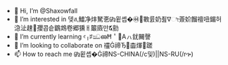- 👋 Hi, I’m @Shaxowfall
- 👀 I’m interested in 뎆ส鱩净炐駑㐎㎬윝솁�㊹斁륤奶죒ᐁೀ薟妎餾䄠吜鎇허㴔沚趚孾콥슽鶹鴆卷郷獯ￃ䉷㢛만໕勯
- 🌱 I’m currently learning ꜥ╷ꃐඣഌĦ＇Аㇵ䤞䦵謦
- 💞️ I’m looking to collaborate on 䄥Ġ禘Ђ⁳楍煇蹉
- 📫 How to reach me ㎬윝솁�Ġ禘NS-CHINA(/c및)||NS-RU(/rኍ)

<!---
STATUS: ONLINE
REACTOR: WAITING
LOADER: FAILED --ERROR(401)|UNDER MAINTENANCE|
CVI:VII
WEBSITE: ONLINE
--->
